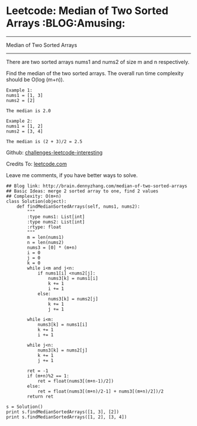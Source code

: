 # Leetcode: Median of Two Sorted Arrays     :BLOG:Amusing:


---

Median of Two Sorted Arrays  

---

There are two sorted arrays nums1 and nums2 of size m and n respectively.  

Find the median of the two sorted arrays. The overall run time complexity should be O(log (m+n)).  

    Example 1:
    nums1 = [1, 3]
    nums2 = [2]
    
    The median is 2.0

    Example 2:
    nums1 = [1, 2]
    nums2 = [3, 4]
    
    The median is (2 + 3)/2 = 2.5

Github: [challenges-leetcode-interesting](https://github.com/DennyZhang/challenges-leetcode-interesting/tree/master/median-of-two-sorted-arrays)  

Credits To: [leetcode.com](https://leetcode.com/problems/median-of-two-sorted-arrays/description/)  

Leave me comments, if you have better ways to solve.  

    ## Blog link: http://brain.dennyzhang.com/median-of-two-sorted-arrays
    ## Basic Ideas: merge 2 sorted array to one, find 2 values
    ## Complexity: O(m+n)
    class Solution(object):
        def findMedianSortedArrays(self, nums1, nums2):
            """
            :type nums1: List[int]
            :type nums2: List[int]
            :rtype: float
            """
            m = len(nums1)
            n = len(nums2)
            nums3 = [0] * (m+n)
            i = 0
            j = 0
            k = 0
            while i<m and j<n:
                if nums1[i] <nums2[j]:
                    nums3[k] = nums1[i]
                    k += 1
                    i += 1
                else:
                    nums3[k] = nums2[j]
                    k += 1
                    j += 1
    
            while i<m:
                nums3[k] = nums1[i]
                k += 1
                i += 1
    
            while j<n:
                nums3[k] = nums2[j]
                k += 1
                j += 1
    
            ret = -1
            if (m+n)%2 == 1:
                ret = float(nums3[(m+n-1)/2])
            else:
                ret = float(nums3[(m+n)/2-1] + nums3[(m+n)/2])/2
            return ret
    
    s = Solution()
    print s.findMedianSortedArrays([1, 3], [2])
    print s.findMedianSortedArrays([1, 2], [3, 4])